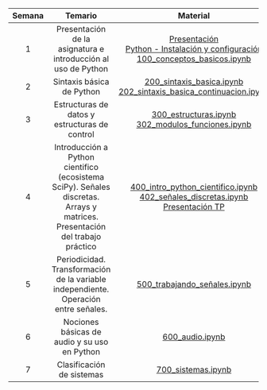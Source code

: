 | Semana | Temario | Material | Ejercicios | Observaciones |
|:-:|:-:|:-:|:-:|:-:|
| 1 | Presentación de la asignatura e introducción al uso de Python | [Presentación](https://docs.google.com/presentation/d/1Q6RibADuKiZLchEnXTh0p7nNUOu5mlpmg2WvxtS_pt0/edit?usp=sharing) <br> [Python - Instalación y configuración](https://gist.github.com/maxiyommi/a21fa6af877d1e00f1498e60654e6c4a) <br> [100_conceptos_basicos.ipynb](clase_1/100_conceptos_basicos.ipynb) |  [101_ejercicios.ipynb](clase_1/101_ejercicios.ipynb) | - |
| 2 | Sintaxis básica de Python | [200_sintaxis_basica.ipynb](clase_2/200_sintaxis_basica.ipynb) <br> [202_sintaxis_basica_continuacion.ipynb](clase_2/202_sintaxis_basica_continuacion.ipynb)|  [201_ejercicios.ipynb](clase_2/201_ejercicios.ipynb) <br> [203_ejercicios.ipynb](clase_2/203_ejercicios.ipynb) | [Solución de los ejercicios](clase_2) |
| 3 | Estructuras de datos y estructuras de control | [300_estructuras.ipynb](clase_3/300_estructuras.ipynb) <br> [302_modulos_funciones.ipynb](clase_3/302_modulos_funciones.ipynb)|  [301_ejercicios.ipynb](clase_3/301_ejercicios.ipynb) <br> [303_ejercicios.ipynb](clase_3/303_ejercicios.ipynb) | [Solución de los ejercicios](clase_3) |
| 4 | Introducción a Python cientifico (ecosistema SciPy). Señales discretas. Arrays y matrices. Presentación del trabajo práctico  | [400_intro_python_cientifico.ipynb](clase_4/400_intro_python_cientifico.ipynb) <br> [402_señales_discretas.ipynb](clase_4/402_señales_discretas.ipynb) <br> [Presentación TP](https://docs.google.com/presentation/d/1XJAI0wFRRS6IaVops3jCAcfdRxvMJyQs_mIetzehh1c/edit?usp=sharing) |  [401_ejercicios.ipynb](clase_4/401_ejercicios.ipynb) <br> [403_ejercicios.ipynb](clases/clase_4/403_ejercicios.ipynb) | [Solución de los ejercicios](clase_4) |
| 5 | Periodicidad. Transformación de la variable independiente. Operación entre señales.  | [500_trabajando_señales.ipynb](clase_5/500_trabajando_señales.ipynb) |  [501_ejercicios.ipynb](clase_5/501_ejercicios.ipynb) | - |
| 6 | Nociones básicas de audio y su uso en Python | [600_audio.ipynb](clase_6/600_audio.ipynb) |  - | - |
| 7 | Clasificación de sistemas | [700_sistemas.ipynb](clase_7/700_sistemas.ipynb) | [701_ejercicios.ipynb](clase_7/701_ejercicios.ipynb) | - |